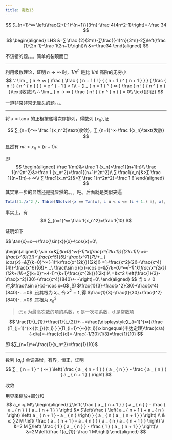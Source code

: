 ```yaml
---
title: 高数13
---
```


$$
∑_{n=1}^∞ \left(\frac{2+(-1)^{n+1}}{3^n}-\frac 4{4n^2-1}\right)=-\frac 34
$$

$$
\begin{aligned}
LHS
&=∑ \frac {2}{3^n}-∑\frac{(-1)^n}{3^n}-2∑\left(\frac {1}{2n-1}-\frac 1{2n+1}\right)\\
&=-\frac34
\end{aligned}
$$

不该错的题。。。简单的裂项而已

---

利用级数理论，证明 $n→ ∞$ 时，$1/n^n$ 是比 $1/n!$ 高阶的无穷小
$$
∵ \lim _ { n → ∞ } \frac { \frac { ( n + 1 ) ! } { ( n + 1 ) ^ { n + 1 } } } { \frac { n ! } { n ^ { n } } } = e ^ { - 1 } < 1\\
∴ ∑ _ { n = 1 } ^ { ∞ } \frac { n ! } { n ^ { n } }\text{收敛}\\
∴ \lim _ { n → ∞ } \frac { n ! } { n ^ { n } } = 0\\
\text{即证}
$$

一道非常非常无厘头的题。。。

---

将 $x=\tan x$ 的正根按递增次序排列，得数列 $\{x_n\}$,证

$$
∑_{n=1}^∞ \frac 1{x_n^2}\text{收敛}，∑_{n=1}^∞ \frac 1{x_n}\text{发散}
$$

显然有 $nπ<x_n<(n+1)π$

即
$$
\begin{aligned}
\frac 1{nπ}&>\frac 1 {x_n}>\frac1{(n+1)π}\\
\frac 1{n^2π^2}&>\frac 1 {x_n^2}>\frac1{(n+1)^2π^2}\\
∑ \frac1{x_n}&>∑ \frac 1{(n+1)π}→ ∞\\
∑ \frac1{x_n^2}&<∑ \frac 1{n^2π^2}=\frac 1 6
\end{aligned}
$$
其实第一步的显然还是挺显然的。。。吧。后面就是类似夹逼

```mathematica
Total[1./x^2 /. Table[NSolve[{x == Tan[x], i π < x <= (i + 1.) π}, x], {i, 1, 400}]]
```

事实上，有
$$
∑_{n=1}^∞ \frac 1{x_n^2}=\frac 1{10}
$$

证明如下

$$
\tan{x}=x⟹\frac{\sin{x}}{x}-\cos{x}=0\\

\begin{aligned}
\sin x=&∑_{k=0}^∞(-1)^k\frac{x^{2k+1}}{(2k+1)!}
=x-\frac{x^3}{3!}+\frac{x^5}{5!}-\frac{x^7}{7!}+...\\
\cos{x}=&∑_{k=0}^∞(-1)^k\frac{x^{2k}}{(2k)!}
=1-\frac{x^2}{2!}+\frac{x^4}{4!}-\frac{x^6}{6!}+...\\
\frac{\sin x}{x}-\cos x=&∑_{k=0}^∞(-1)^k\frac{x^{2k}}{(2k+1)!}+∑_{k=0}^∞(-1)^{k+1}\frac{x^{2k}}{(2k)!}\\
=&x^2 \left(\frac{1}{3}-\frac{x^2}{30}+\frac{x^4}{840}+⋯\right)=0\\
\end{aligned}
$$
当 $x≠0$ 时,$\frac{\sin x}{x}-\cos x=0$ ,即 $\frac{1}{3}-\frac{x^2}{30}+\frac{x^4}{840}-...=0$ ,设其根为 $x_n$,
令 $x^2=t$ ,得 $\frac{1}{3}-\frac{t}{30}+\frac{t^2}{840}-...=0$ ,其根为 $x_n^2$

>记 a 为最高次数的项的系数，c 是一次项系数，d 是常数项

$$
\frac{1}{t_{1}}+\frac{1}{t_{2}}+⋯=\frac{\displaystyle∑_{i=1}^{∞}{\frac
    {∏_{j=1}^{∞}{t_j}}{t_i}
    }
    }{∏_{i=1}^{∞}{t_i}}\xlongequal{韦达定理}\frac{c/a}{-d/a}=-\frac{c}{d}=-\frac{-1/30}{1/3}=\frac{1}{10}
$$


即 $∑_{n=1}^∞\frac{1}{x_n^2}=\frac{1}{10}$


---

数列 $\{a_n\}$ 单调递增，有界，恒正，证明
$$
∑ _ { n = 1 } ^ { ∞ } \left( \frac { a _ { n + 1 } } { a _ { n } } - \frac { a _ { n } } { a _ { n + 1 } } \right)
$$

收敛

用界来缩放+部分和
$$
a_n ⩽  M\\
\begin{aligned}
∑\left( \frac { a _ { n + 1 } } { a _ { n } } - \frac { a _ { n } } { a _ { n + 1 } } \right)
&= ∑\left(\frac { \left( a _ { n + 1 } + a _ { n } \right) \left( a _ { n + 1 } - a _ { n } \right) } { a _ { n } a _ { n + 1 } } \right) \\
& ⩽  ∑2 M \left( \frac { a _ { n + 1 } - a _ { n } } { a _ { n } a _ { n + 1 } } \right) \\
&=2 M ∑\left( \frac { 1 } { a _ { n } } - \frac { 1 } { a _ { n + 1 } } \right)\\
&=2M\left(\frac 1{a_{1}}-\frac 1 M\right)
\end{aligned}
$$
